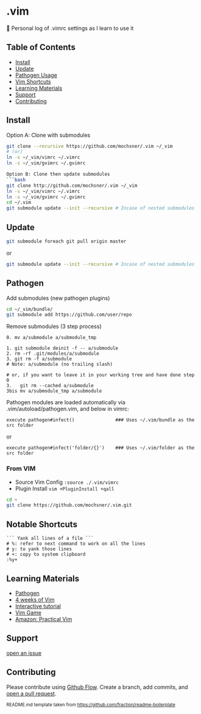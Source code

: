 # .vim

:page_facing_up: Personal log of .vimrc settings as I learn to use it


## Table of Contents
- [Install](#install)
- [Update](#update)
- [Pathogen Usage](#pathogen)
- [Vim Shortcuts](#Notable%20Shortcuts)
- [Learning Materials](#Learning%20Materials)
- [Support](#support)
- [Contributing](#contributing)

## Install
Option A: Clone with submodules
```bash
git clone --recursive https://github.com/mochsner/.vim ~/_vim
# (or) 
ln -s ~/_vim/vimrc ~/.vimrc
ln -s ~/_vim/gvimrc ~/.gvimrc

Option B: Clone then update submodules
```bash
git clone http://github.com/mochsner/.vim ~/_vim
ln -s ~/_vim/vimrc ~/.vimrc
ln -s ~/_vim/gvimrc ~/.gvimrc
cd ~/.vim
git submodule update --init --recursive # Incase of nested submodules
```

## Update
```bash
git submodule foreach git pull origin master
```
or
```bash
git submodule update --init --recursive # Incase of nested submodules
```

## Pathogen
Add submodules (new pathogen plugins)
```bash
cd ~/_vim/bundle/
git submodule add https://github.com/user/repo
```
Remove submodules (3 step process)
```https://stackoverflow.com/questions/1260748/how-do-i-remove-a-submodule
0. mv a/submodule a/submodule_tmp

1. git submodule deinit -f -- a/submodule    
2. rm -rf .git/modules/a/submodule
3. git rm -f a/submodule
# Note: a/submodule (no trailing slash)

# or, if you want to leave it in your working tree and have done step 0
3.   git rm --cached a/submodule
3bis mv a/submodule_tmp a/submodule
```
Pathogen modules are loaded automatically via .vim/autoload/pathogen.vim, and below in vimrc:
```
execute pathogen#infect()               ### Uses ~/.vim/bundle as the src folder
```
or
```
execute pathogen#infect('folder/{}')    ### Uses ~/.vim/folder as the src folder
```


### From VIM
- Source Vim Config `:source ./.vim/vimrc`
- Plugin Install `vim +PluginInstall +qall`

```sh
cd ~
git clone https://github.com/mochsner/.vim.git
```

## Notable Shortcuts
```vim
``` Yank all lines of a file ```
# %: refer to next command to work on all the lines
# y: to yank those lines
# +: copy to system clipboard
:%y+
```
## Learning Materials
- [Pathogen](https://github.com/tpope/vim-pathogen)
- [4 weeks of Vim](https://medium.com/actualize-network/how-to-learn-vim-a-four-week-plan-cd8b376a9b85)
- [Interactive tutorial](https://www.openvim.com/)
- [Vim Game](https://vim-adventures.com/)
- [Amazon: Practical Vim](https://www.amazon.com/dp/1680501275/ref=cm_sw_r_cp_awdb_t1_fD9yBb3108A64)

## Support
[open an issue](https://github.com/mochsner/.vim/issues/new)

## Contributing
Please contribute using [Github Flow](https://guides.github.com/introduction/flow/). Create a branch, add commits, and [open a pull request](https://github.com/mochsner/.vim/compare/).

<sub>README.md template taken from https://github.com/fraction/readme-boilerplate</sub>

